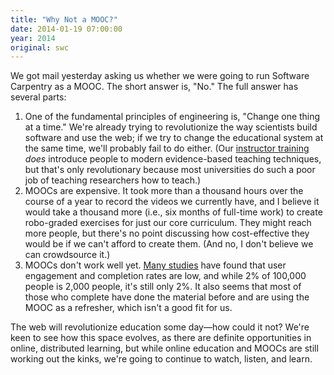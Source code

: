 ```yaml
---
title: "Why Not a MOOC?"
date: 2014-01-19 07:00:00
year: 2014
original: swc
---
```

<p>
  We got mail yesterday asking us whether we were going to run Software Carpentry as a MOOC.
  The short answer is, "No."
  The full answer has several parts:
</p>
<ol>
  <li>
    One of the fundamental principles of engineering is, "Change one thing at a time."
    We're already trying to revolutionize the way scientists build software and use the web;
    if we try to change the educational system at the same time,
    we'll probably fail to do either.
    (Our <a href="{{site.training_url}}">instructor training</a> <em>does</em> introduce people
    to modern evidence-based teaching techniques,
    but that's only revolutionary because most universities do such a poor job of teaching researchers how to teach.)
  </li>
  <li>
    MOOCs are expensive.
    It took more than a thousand hours over the course of a year
    to record the videos we currently have,
    and I believe it would take a thousand more
    (i.e., six months of full-time work)
    to create robo-graded exercises for just our core curriculum.
    They might reach more people,
    but there's no point discussing how cost-effective they would be
    if we can't afford to create them.
    (And no, I don't believe we can crowdsource it.)
  </li>
  <li>
    MOOCs don't work well yet.
    <a href="http://www.insidehighered.com/news/2013/12/06/mooc-research-conference-confirms-commonly-held-beliefs-about-medium">Many studies</a> have found that user engagement and completion rates are low,
    and while 2% of 100,000 people is 2,000 people,
    it's still only 2%.
    It also seems that most of those who complete have done the material before
    and are using the MOOC as a refresher,
    which isn't a good fit for us.
  </li>
</ol>
<p>
  The web will revolutionize education some day&mdash;how could it not?
  We're keen to see how this space evolves,
  as there are definite opportunities in online, distributed learning,
  but while online education and MOOCs are still working out the kinks,
  we're going to continue to watch, listen, and learn.
</p>
